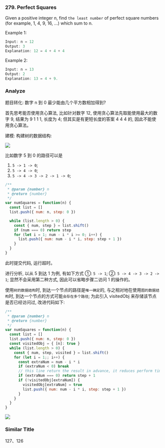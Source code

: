 <!--
abbrlink: ang6upqc
-->

### 279. Perfect Squares

Given a positive integer n, find `the least number` of perfect square numbers (for example, 1, 4, 9, 16, ...) which sum to n.

Example 1:

```js
Input: n = 12
Output: 3
Explanation: 12 = 4 + 4 + 4
```

Example 2:

```js
Input: n = 13
Output: 2
Explanation: 13 = 4 + 9.
```

### Analyze

题目转化: 数字 n 到 0 最少能由几个平方数相加得到?

首先思考能否使用贪心算法, 比如针对数字 12, 使用贪心算法先取能使用最大的数字 9, 结果为 9 1 1 1, 长度为 4; 但其实是有更短长度的答案 4 4 4 的, 因此不能使用贪心算法。

建模: 构建树的数据结构:

![](http://with.muyunyun.cn/1ec5a5a75516e0ae7fa96c9c9a74bd79.jpg)

比如数字 5 到 0 的路径可以是

1. `5 -> 1 -> 0`;
2. `5 -> 4 -> 0`;
3. `5 -> 4 -> 3 -> 2 -> 1 -> 0`;

```js
/**
 * @param {number} n
 * @return {number}
 */
var numSquares = function(n) {
  const list = []
  list.push({ num: n, step: 0 })

  while (list.length > 0) {
    const { num, step } = list.shift()
    if (num === 0) return step
    for (let i = 1; num - i * i >= 0; i++) {
      list.push({ num: num - i * i, step: step + 1 })
    }
  }
}
```

此时提交代码, 运行超时。

进行分析, 以从 5 到达 1 为例, 有如下方式 ①: `5 -> 1`; ②: `5 -> 4 -> 3 -> 2 -> 1`; 显然不会采用第二种方式, 因此可以省略步骤二访问 1 的操作的。

使用`树的数据结构`时, 到达一个节点的路径是`唯一确定`的, 与之相对地在使用`图的数据结构`时, 到达一个节点的方式可能`会存在多个路径`; 为此引入 visitedObj 来存储该节点是否已经访问过, 改进代码如下:

```js
/**
 * @param {number} n
 * @return {number}
 */
var numSquares = function(n) {
  const list = []
  list.push({ num: n, step: 0 })
  const visitedObj = { [n]: true }
  while (list.length > 0) {
    const { num, step, visited } = list.shift()
    for (let i = 1;; i++) {
      const extraNum = num - i * i
      if (extraNum < 0) break
      // this line return the result in advance, it reduces perform time very much.
      if (extraNum === 0) return step + 1
      if (!visitedObj[extraNum]) {
        visitedObj[extraNum] = true
        list.push({ num: num - i * i, step: step + 1 })
      }
    }
  }
}
```

![](http://with.muyunyun.cn/05fe8335c7c57360edd7e9d28fe3a102.jpg)

### Similar Title

127、126